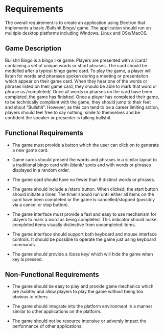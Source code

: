 # Requirements

The overall requirement is to create an application using Electron that implements 
a basic /Bullshit Bingo/ game. The application should run on multiple desktop 
platforms including Windows, Linux and OSx/MacOS.

## Game Description

Bullshit Bingo is a bingo like game. Players are presented with a /card/ 
containing a set of unique words or short phrases. The card should be modelled
after a typical bingo game card. To play the game, a player will listen for words
and pharases spoken during a meeting or presentaiton which appear on their game 
card. When they hear one of the words or phrases listed on their game card, they
should be able to mark that word or phrase as /completed/. Once all words or pharses 
on the card have been completed, the game has finished. Once a player has completed
their game, to be technically compliant with the game, they should jump to their 
feet and shout "Bullshit". However, as this can tend to be a career limiting action,
players should feel free to say nothing, smile to themselves and be confident the 
speaker or presenter is talking bullshit.

## Functional Requirements

- The game must provide a button which the user can click on to generate a new
game card.

- Game cards should present the words and phrases in a similar layout to a 
traditional bingo card with /blank/ spots and with words or phrases displayed
in a random order.

- The game card should have no fewer than 8 distinct words or phrases.

- The game should include a /start/ button. When clicked, the start button should
initiate a timer. The timer should run until either all items on the card have 
been completed or the game is cancelled/stopped (possibly via a cancel or stop button).

- The game interface must provide a fast and easy to use mechanism for players to 
mark a word as being completed. This indicator should make completed items 
visually distinctive from uncompleted items.

- The game interface should support both keyboard and mouse interface controls.
It should be possible to operate the game just using keyboard commands.

- The game should provide a /boss key/ which will hide the game when key is pressed.

## Non-Functional Requirements

- The game should be easy to play and provide game mechanics which are /subtle/
and allow players to play the game without being too obvious to others.

- The game should integrate into the platform environment in a manner similar
to other applications on the platform.

- The game should not be resource intensive or adversly impact the performance 
of other applications.
